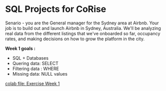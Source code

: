 # SQL Projects for CoRise 

Senario - you are the General manager for the Sydney area at Airbnb. Your job is to build out and launch Airbnb in Sydney, Australia. We'll be analyzing real data from the different listings that we've onboarded so far, occupancy rates, and making decisions on how to grow the platform in the city.

**Week 1 goals :** 
- SQL + Databases
- Quering data: SELECT
- Filtering data : WHERE 
- Missing data: NULL values

[colab file: Exercise Week 1  ](https://github.com/sgreenley/SQL-fundamentals/blob/main/Stuart_Greenley_Week_1_Project_SQLCC.ipynb)